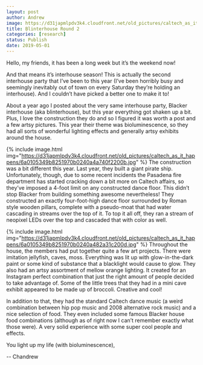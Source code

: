 ```yaml
---
layout: post
author: Andrew
image: https://d31japmlpdv3k4.cloudfront.net/old_pictures/caltech_as_it_happens/6a0105349b8251970b0240a4597000200c.jpg
title: Blinterhouse Round 2
categories: [research]
status: Publish
date: 2019-05-01
---
```



Hello, my friends, it has been a long week but it’s the weekend now!

And that means it’s interhouse season! This is actually the second interhouse party that I’ve been to this year (I’ve been horribly busy and seemingly inevitably out of town on every Saturday they’re holding an interhouse). And I couldn’t have picked a better one to make it to!

About a year ago I posted about the very same interhouse party, Blacker interhouse (aka blinterhouse), but this year everything got shaken up a bit. Plus, I love the construction they do and so I figured it was worth a post and a few artsy pictures. This year their theme was bioluminescence, so they had all sorts of wonderful lighting effects and generally artsy exhibits around the house.


{% include image.html img="https://d31japmlpdv3k4.cloudfront.net/old_pictures/caltech_as_it_happens/6a0105349b8251970b0240a4a740f2200b.jpg" %}
The construction was a bit different this year. Last year, they built a giant pirate ship. Unfortunately, though, due to some recent incidents the Pasadena fire department has started cracking down a bit more on Caltech affairs, so they’ve imposed a 4-foot limit on any constructed dance floor. This didn’t stop Blacker from building something awesome nevertheless! They constructed an exactly four-foot-high dance floor surrounded by Roman style wooden pillars, complete with a pseudo-moat that had water cascading in streams over the top of it. To top it all off, they ran a stream of neopixel LEDs over the top and cascaded that with color as well.


{% include image.html img="https://d31japmlpdv3k4.cloudfront.net/old_pictures/caltech_as_it_happens/6a0105349b8251970b0240a482a31c200d.jpg" %}
Throughout the house, the members had put together quite a few art projects. There were imitation jellyfish, caves, moss. Everything was lit up with glow-in-the-dark paint or some kind of substance that a blacklight would cause to glow. They also had an artsy assortment of mellow orange lighting. It created for an Instagram perfect combination that just the right amount of people decided to take advantage of. Some of the little trees that they had in a mini cave exhibit appeared to be made up of broccoli. Creative and cool!

In addition to that, they had the standard Caltech dance music (a weird combination between hip pop music and 2008 alternative rock music) and a nice selection of food. They even included some famous Blacker house food combinations (although as of right now I can’t remember exactly what those were). A very solid experience with some super cool people and effects.

You light up my life (with bioluminescence),

-- Chandrew

